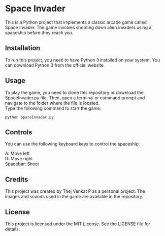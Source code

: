 # Space Invader
This is a Python project that implements a classic arcade game called Space Invader. The game involves shooting down alien invaders using a spaceship before they reach you.

## Installation
To run this project, you need to have Python 3 installed on your system. You can download Python 3 from the official website.

## Usage
To play the game, you need to clone this repository or download the SpaceInvader.py file. Then, open a terminal or command prompt and navigate to the folder where the file is located.  
Type the following command to start the game:
```
python SpaceInvader.py
```
  
## Controls
You can use the following keyboard keys to control the spaceship:
  
A: Move left  
D: Move right  
Spacebar: Shoot  

## Credits
This project was created by Thej Venkat P as a personal project. The images and sounds used in the game are available in the repository.  

## License
This project is licensed under the MIT License. See the LICENSE file for details.
